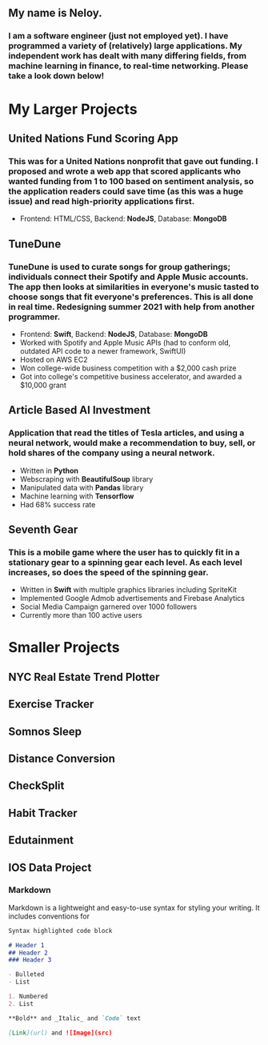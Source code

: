 ## My name is Neloy.
### I am a software engineer (just not employed yet). I have programmed a variety of (relatively) large applications. My independent work has dealt with many differing fields, from machine learning in finance, to real-time networking. Please take a look down below!

# My Larger Projects

## United Nations Fund Scoring App
### This was for a United Nations nonprofit that gave out funding. I proposed and wrote a web app that scored applicants who wanted funding from 1 to 100 based on sentiment analysis, so the application readers could save time (as this was a huge issue) and read high-priority applications first.
- Frontend: HTML/CSS, Backend: **NodeJS**, Database: **MongoDB**

## TuneDune 
### TuneDune is used to curate songs for group gatherings; individuals connect their Spotify and Apple Music accounts. The app then looks at similarities in everyone's music tasted to choose songs that fit everyone's preferences. This is all done in **real time**. Redesigning summer 2021  with  help from another programmer.
- Frontend: **Swift**, Backend: **NodeJS**, Database: **MongoDB**
- Worked with Spotify and Apple Music APIs (had to conform old, outdated API code to a newer framework, SwiftUI)
- Hosted on AWS EC2
- Won college-wide business competition with a $2,000 cash prize 
- Got into college's competitive business accelerator, and awarded a $10,000 grant

## Article Based AI Investment 
### Application that read the titles of Tesla articles, and using a neural network, would make a recommendation to buy, sell, or hold shares of the company using a neural network.
- Written in **Python**
- Webscraping with **BeautifulSoup** library
- Manipulated data with **Pandas** library
- Machine learning with **Tensorflow**
- Had 68% success rate

## Seventh Gear
### This is a mobile game where the user has to quickly fit in a stationary gear to a spinning gear each level. As each level increases, so does the speed of the spinning gear.
- Written in **Swift** with multiple graphics libraries including SpriteKit
- Implemented Google Admob advertisements and Firebase Analytics 
- Social Media Campaign garnered over 1000 followers
- Currently more than 100 active users





# Smaller Projects
## NYC Real Estate Trend Plotter
## Exercise Tracker
## Somnos Sleep
## Distance Conversion
## CheckSplit
## Habit Tracker
## Edutainment
## IOS Data Project


### Markdown

Markdown is a lightweight and easy-to-use syntax for styling your writing. It includes conventions for

```markdown
Syntax highlighted code block

# Header 1
## Header 2
### Header 3

- Bulleted
- List

1. Numbered
2. List

**Bold** and _Italic_ and `Code` text

[Link](url) and ![Image](src)
```
